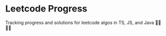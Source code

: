 # Leetcode Progress

Tracking progress and solutions for leetcode algos in TS, JS, and Java 🏄‍♂️🏄‍♂️
